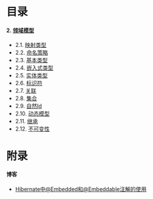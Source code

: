 # 目录
#### 2. [领域模型](https://docs.jboss.org/hibernate/stable/orm/userguide/html_single/Hibernate_User_Guide.html#domain-model)
- 2.1. [映射类型](https://docs.jboss.org/hibernate/stable/orm/userguide/html_single/Hibernate_User_Guide.html#mapping-types)
- 2.2. [命名策略](https://docs.jboss.org/hibernate/stable/orm/userguide/html_single/Hibernate_User_Guide.html#naming)
- 2.3. [基本类型](https://docs.jboss.org/hibernate/stable/orm/userguide/html_single/Hibernate_User_Guide.html#basic)
- 2.4. [嵌入式类型](https://docs.jboss.org/hibernate/stable/orm/userguide/html_single/Hibernate_User_Guide.html#embeddables)
- 2.5. [实体类型](https://docs.jboss.org/hibernate/stable/orm/userguide/html_single/Hibernate_User_Guide.html#entity)
- 2.6. [标识符](https://docs.jboss.org/hibernate/stable/orm/userguide/html_single/Hibernate_User_Guide.html#identifiers)
- 2.7. [关联](https://docs.jboss.org/hibernate/stable/orm/userguide/html_single/Hibernate_User_Guide.html#associations)
- 2.8. [集合](https://docs.jboss.org/hibernate/stable/orm/userguide/html_single/Hibernate_User_Guide.html#collections)
- 2.9. [自然Id](https://docs.jboss.org/hibernate/stable/orm/userguide/html_single/Hibernate_User_Guide.html#naturalid)
- 2.10. [动态模型](https://docs.jboss.org/hibernate/stable/orm/userguide/html_single/Hibernate_User_Guide.html#dynamic-model)
- 2.11. [继承](https://docs.jboss.org/hibernate/stable/orm/userguide/html_single/Hibernate_User_Guide.html#entity-inheritance)
- 2.12. [不可变性]()




# 附录
#### 博客
- [Hibernate中@Embedded和@Embeddable注解的使用](https://blog.csdn.net/lmy86263/article/details/52108130)
